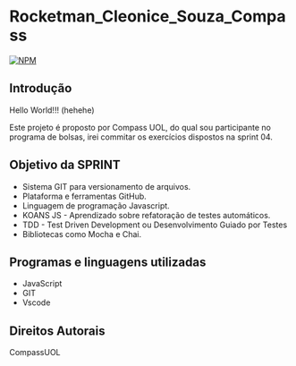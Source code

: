 # Rocketman_Cleonice_Souza_Compass

[![NPM](https://img.shields.io/npm/l/react)](https://github.com/clascleo/Rocketman_Cleonice_Souza_Compass/blob/main/license)

## Introdução

 Hello World!!! (hehehe)

Este projeto é proposto por Compass UOL, do qual sou participante no programa de bolsas, irei commitar os exercícios dispostos na sprint 04.

## Objetivo da SPRINT

 * Sistema GIT para versionamento de arquivos.
 * Plataforma e ferramentas GitHub.
 * Linguagem de programação Javascript.
 * KOANS JS - Aprendizado sobre refatoração de testes automáticos.
 * TDD - Test Driven Development ou Desenvolvimento Guiado por Testes
 * Bibliotecas como Mocha e Chai.
 
 ## Programas e linguagens utilizadas
 
* JavaScript
* GIT
* Vscode

## Direitos Autorais

CompassUOL 
